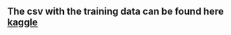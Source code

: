 ## **The csv with the training data can be found here [kaggle](https://www.kaggle.com/competitions/new-york-city-taxi-fare-prediction/data?select=train.csv)**